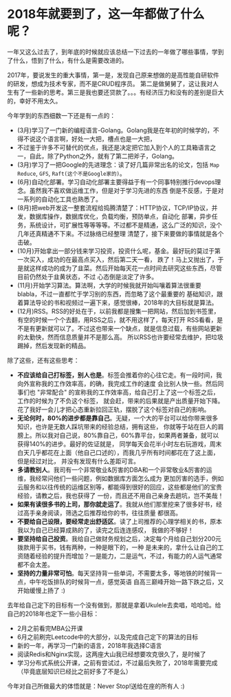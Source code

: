 # 2018年就要到了，这一年都做了什么呢？

一年又这么过去了，到年底的时候就应该总结一下过去的一年做了哪些事情，学到了什么，悟到了什么，有什么是需要改进的。

2017年，要说发生的重大事情，第一是，发现自己原来想做的是高性能自研软件的研发，想成为技术专家，而不是CRUD程序员。
第二是做舅舅了，这让我对人生有了一些新的思考。第三是我也要还贷款了。。。有经济压力和没有的差别是巨大的，幸好不用太久。

今年学到的东西细数一下还是有一点的：

- (3月)学习了一门新的编程语言-Golang。Golang我是在年初的时候学的，不得不说这个语言啊，好处一大把，槽点也是一大把，
- 不过鉴于许多不可替代的优点，我还是决定把它加入到个人的工具箱语言之一，自此，除了Python之外，就有了第二把斧子，Golang。
- (3月)学习了一把Google的先进理念：读了好几篇非常出名的论文，包括 `Map Reduce`, `GFS`, `Raft(这个不是Google家的)`。
- (6月)自动化部署。学习自动化部署主要得益于有一个同事特别推行devops理念。虽然我不喜欢做运维工作，但是对于学习先进的东西
倒是不反感，于是对一系列的自动化工具也熟悉了。
- (8月)把web开发这一整套流程给捣腾清楚了：HTTP协议，TCP/IP协议，并发，数据库操作，数据库优化，负载均衡，预防单点，自动化
部署，异步任务，系统设计，可扩展性等等等等。不过都不是精通，这么广泛的知识，没个几年还真精通不下来。不过脉络已经整理
清楚了，接下来要做的事情就是各个击破。
- (10月)开始拿出一部分钱来学习投资，投资什么呢，基金。最好玩的莫过于第一次买入，成功的在最高点买入，然后第二天一看，
跌了！马上又抛出了，于是就这样成功的成为了韭菜。然后开始每天花一点时间去研究这些东西，尽管目前仍然处于韭黄状态，不过
心态倒是淡定了许多。
- (11月)开始学习算法。算法啊，大学的时候我就开始叫嚷着算法很重要blabla，不过一直都忙于学习别的东西，而忽略了这个最重要的
基础知识，跟着算法导论的书和视频过一遍下来，感觉很棒，2018年的大目标就是算法。
- (12月)RSS。RSS的好处在于，以前我都是搜集一把网站，然后加到书签里，有空的时候一个个去翻，用RSS之后，就不用这样了，每天打开
RSS看看，是不是有更新就可以了。不过这也带来一个缺点，就是信息过载，有些网站更新的太勤快，然而信息质量并不是那么高。
所以RSS也许要经常去维护，把垃圾踢掉，然后发现新的精品。

除了这些，还有这些思考：

- **不应该给自己打标签，别人也是**。标签会推着你的心往它走。有一段时间，我向外宣称我的工作效率高，的确，我完成工作的速度
会比别人快一些。然后同事们也 "非常配合" 的宣称我的工作效率高，给自己打上了这一个标签之后，工作的时候为了不负这个标签，
就会赶，带来的后果就是产出质量开始下降。花了我好一会儿才把心态重新拉回正轨，摆脱了这个标签对自己的影响。
- **无论何时，80%的进步都是靠自己**。无疑，一个大的平台可以给你带来很多知识，也许是无数人踩坑带来的经验总结，拥有这些，
你就等于站在巨人的肩膀上。所以我对自己说，80%靠自己，60%靠平台，如果两者兼备，就可以获得140%的进步。最好的佐证就是，
同学每天会花半小时左右玩游戏，周末白天几乎都花在上面（他自己口述的），而我几乎所有时间都花在了这上面，但是经过对比，
并没有发现有什么差距可言。
- **多请教别人**。我司有一个非常敬业&厉害的DBA和一个非常敬业&厉害的运维，我经常问他们一些问题，例如数据库方面怎么成为
更加厉害的选手，例如云服务和以往传统的运维区别等，都能得到很好的回应，这些都是他们的宝贵经验，请教之后，我也获得了
一份，而且还不用自己亲身去趟坑，岂不美哉！
- **如果有读很多书的上司，那你就走运了**。我就从他们那里挖来了很多好书，经过高手亲身阅读，筛选之后推荐给你的书，往往质量
都很高。
- **不要给自己设限，要经常走出舒适区**。读了上司推荐的心理学相关的书，原本我以为自己已经算成熟的了，读完之后连连感叹，
我做的不够好！
- **要坚持给自己投资**。我给自己做财务规划之后，决定每个月给自己划分200元拨款用于买书，钱有两种，一种是眼下的，一种
是未来的，拿什么让自己的工资随着经验的提升而增加？一是能力，二是运气，不过，有能力的人运气通常都不会太差。
- **坚持的力量非常可怕**。每天坚持背一些单词，不需要太多，等地铁的时候背一点，中午吃饭排队的时候背一点，感觉英语
自高三巅峰开始一路下跌之后，又开始缓慢上扬了 :)

去年给自己定下的目标有一个没有做到，那就是拿着Ukulele去卖唱，哈哈哈。给自己的2018年也定下一些小目标：

- 2月之前看完MBA公开课
- 6月之前刷完Leetcode中的大部分，以及完成自己定下的算法的目标
- 新的一年，再学习一门新的语言，2018年我选择C语言
- 阅读Redis和Nginx实现，这两座大山我已经想要攻克很久了，是时候了
- 学习分布式系统公开课，之前有尝试过，不过最后失败了，2018年需要完成（毕竟底层知识已经比之前好多了不是么）

今年对自己所做最大的体悟就是：Never Stop!送给在座的所有人 :)
